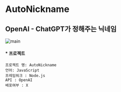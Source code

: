 # AutoNickname
## OpenAI - ChatGPT가 정해주는 닉네임

![main](https://github.com/KJY-kpu/AutoNickname/assets/81897584/b40ab70a-d7c2-43c1-a9a5-ea3837f26799)

#### * 프로젝트
    프로젝트 명: AutoNickname
    언어: JavaScript
    프레임워크 : Node.js
    API : OpenAI
    배포여부 : X

